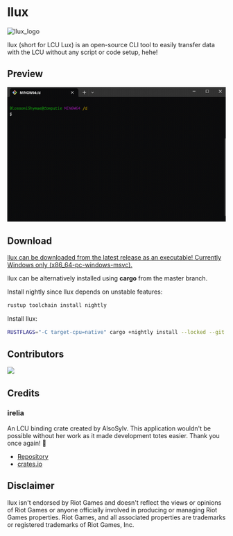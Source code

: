 # llux

![llux_logo](https://github.com/BlossomiShymae/llux/assets/87099578/21cf6845-426f-4567-a73e-78311f6f4de7)

llux (short for LCU Lux) is an open-source CLI tool to easily transfer data with the LCU without any script or code setup, hehe!

## Preview

![llux-preview](preview.gif)

## Download

[llux can be downloaded from the latest release as an executable! Currently Windows only (x86_64-pc-windows-msvc).](https://github.com/BlossomiShymae/llux/releases)

llux can be alternatively installed using **cargo** from the master branch.

Install nightly since llux depends on unstable features:
```bash
rustup toolchain install nightly
```

Install llux:
```bash
RUSTFLAGS="-C target-cpu=native" cargo +nightly install --locked --git https://github.com/BlossomiShymae/llux
```

## Contributors

<a href="https://github.com/BlossomiShymae/llux/graphs/contributors">
  <img src="https://contrib.rocks/image?repo=BlossomiShymae/llux" />
</a>

## Credits

### irelia

An LCU binding crate created by AlsoSylv. This application wouldn't be possible without her work as it made development totes easier. Thank you once again! 💜
- [Repository](https://github.com/AlsoSylv/Irelia)
- [crates.io](https://crates.io/crates/irelia)

## Disclaimer

llux isn't endorsed by Riot Games and doesn't
reflect the views or opinions of Riot Games or anyone officially
involved in producing or managing Riot Games properties. Riot Games,
and all associated properties are trademarks or registered
trademarks of Riot Games, Inc.
